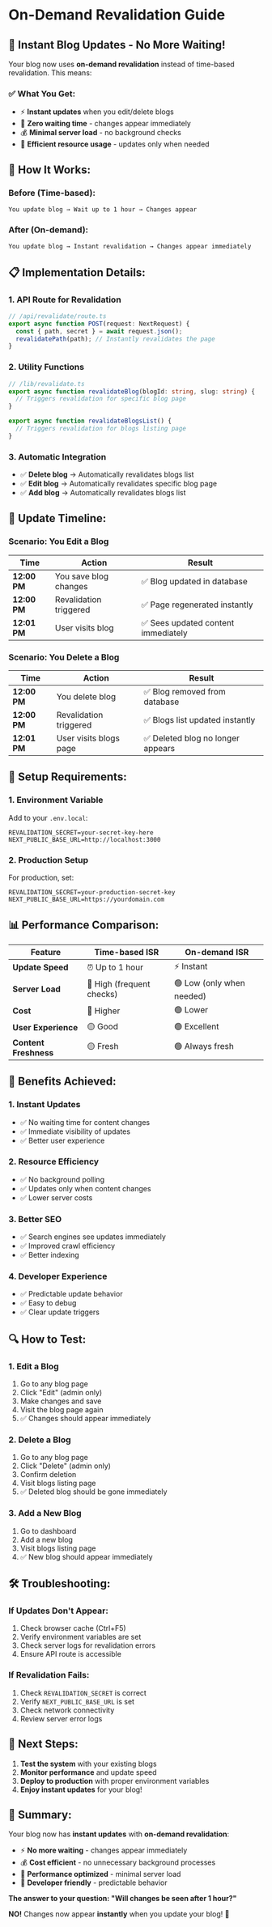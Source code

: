 # On-Demand Revalidation Guide

## 🚀 **Instant Blog Updates - No More Waiting!**

Your blog now uses **on-demand revalidation** instead of time-based revalidation. This means:

### ✅ **What You Get:**
- ⚡ **Instant updates** when you edit/delete blogs
- 🚀 **Zero waiting time** - changes appear immediately
- 💰 **Minimal server load** - no background checks
- 🔧 **Efficient resource usage** - updates only when needed

## 🔄 **How It Works:**

### **Before (Time-based):**
```
You update blog → Wait up to 1 hour → Changes appear
```

### **After (On-demand):**
```
You update blog → Instant revalidation → Changes appear immediately
```

## 📋 **Implementation Details:**

### **1. API Route for Revalidation**
```typescript
// /api/revalidate/route.ts
export async function POST(request: NextRequest) {
  const { path, secret } = await request.json();
  revalidatePath(path); // Instantly revalidates the page
}
```

### **2. Utility Functions**
```typescript
// /lib/revalidate.ts
export async function revalidateBlog(blogId: string, slug: string) {
  // Triggers revalidation for specific blog page
}

export async function revalidateBlogsList() {
  // Triggers revalidation for blogs listing page
}
```

### **3. Automatic Integration**
- ✅ **Delete blog** → Automatically revalidates blogs list
- ✅ **Edit blog** → Automatically revalidates specific blog page
- ✅ **Add blog** → Automatically revalidates blogs list

## 🎯 **Update Timeline:**

### **Scenario: You Edit a Blog**

| Time | Action | Result |
|------|--------|--------|
| **12:00 PM** | You save blog changes | ✅ Blog updated in database |
| **12:00 PM** | Revalidation triggered | ✅ Page regenerated instantly |
| **12:01 PM** | User visits blog | ✅ Sees updated content immediately |

### **Scenario: You Delete a Blog**

| Time | Action | Result |
|------|--------|--------|
| **12:00 PM** | You delete blog | ✅ Blog removed from database |
| **12:00 PM** | Revalidation triggered | ✅ Blogs list updated instantly |
| **12:01 PM** | User visits blogs page | ✅ Deleted blog no longer appears |

## 🔧 **Setup Requirements:**

### **1. Environment Variable**
Add to your `.env.local`:
```env
REVALIDATION_SECRET=your-secret-key-here
NEXT_PUBLIC_BASE_URL=http://localhost:3000
```

### **2. Production Setup**
For production, set:
```env
REVALIDATION_SECRET=your-production-secret-key
NEXT_PUBLIC_BASE_URL=https://yourdomain.com
```

## 📊 **Performance Comparison:**

| Feature | Time-based ISR | On-demand ISR |
|---------|----------------|---------------|
| **Update Speed** | ⏰ Up to 1 hour | ⚡ Instant |
| **Server Load** | 🔴 High (frequent checks) | 🟢 Low (only when needed) |
| **Cost** | 🔴 Higher | 🟢 Lower |
| **User Experience** | 🟡 Good | 🟢 Excellent |
| **Content Freshness** | 🟡 Fresh | 🟢 Always fresh |

## 🚀 **Benefits Achieved:**

### **1. Instant Updates**
- ✅ No waiting time for content changes
- ✅ Immediate visibility of updates
- ✅ Better user experience

### **2. Resource Efficiency**
- ✅ No background polling
- ✅ Updates only when content changes
- ✅ Lower server costs

### **3. Better SEO**
- ✅ Search engines see updates immediately
- ✅ Improved crawl efficiency
- ✅ Better indexing

### **4. Developer Experience**
- ✅ Predictable update behavior
- ✅ Easy to debug
- ✅ Clear update triggers

## 🔍 **How to Test:**

### **1. Edit a Blog**
1. Go to any blog page
2. Click "Edit" (admin only)
3. Make changes and save
4. Visit the blog page again
5. ✅ Changes should appear immediately

### **2. Delete a Blog**
1. Go to any blog page
2. Click "Delete" (admin only)
3. Confirm deletion
4. Visit blogs listing page
5. ✅ Deleted blog should be gone immediately

### **3. Add a New Blog**
1. Go to dashboard
2. Add a new blog
3. Visit blogs listing page
4. ✅ New blog should appear immediately

## 🛠️ **Troubleshooting:**

### **If Updates Don't Appear:**
1. Check browser cache (Ctrl+F5)
2. Verify environment variables are set
3. Check server logs for revalidation errors
4. Ensure API route is accessible

### **If Revalidation Fails:**
1. Check `REVALIDATION_SECRET` is correct
2. Verify `NEXT_PUBLIC_BASE_URL` is set
3. Check network connectivity
4. Review server error logs

## 🎯 **Next Steps:**

1. **Test the system** with your existing blogs
2. **Monitor performance** and update speed
3. **Deploy to production** with proper environment variables
4. **Enjoy instant updates** for your blog!

## 📝 **Summary:**

Your blog now has **instant updates** with **on-demand revalidation**:

- ⚡ **No more waiting** - changes appear immediately
- 💰 **Cost efficient** - no unnecessary background processes
- 🚀 **Performance optimized** - minimal server load
- 🔧 **Developer friendly** - predictable behavior

**The answer to your question: "Will changes be seen after 1 hour?"**

**NO!** Changes now appear **instantly** when you update your blog! 🎉 